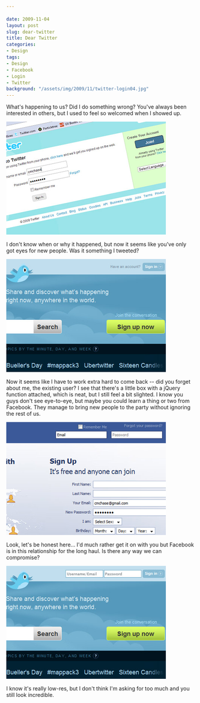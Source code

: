 ```yaml
---

date: 2009-11-04
layout: post
slug: dear-twitter
title: Dear Twitter
categories:
- Design
tags:
- Design
- Facebook
- Login
- Twitter
background: "/assets/img/2009/11/twitter-login04.jpg"
---
```


What's happening to us? Did I do something wrong? You've always been interested in others, but I used to feel so welcomed when I showed up.

![Twitter's Old Login Screen](/assets/img/2009/11/twitter-login01.jpg)

I don't know when or why it happened, but now it seems like you've only got eyes for new people. Was it something I tweeted?

![Twitter's New Login Screen](/assets/img/2009/11/twitter-login02.jpg)

Now it seems like I have to work extra hard to come back -- did you forget about me, the existing user? I see that there's a little box with a jQuery function attached, which is neat, but I still feel a bit slighted. I know you guys don't see eye-to-eye, but maybe you could learn a thing or two from Facebook. They manage to bring new people to the party without ignoring the rest of us.

![Facebook thinks I'm still cool](/assets/img/2009/11/twitter-login03.jpg)

Look, let's be honest here... I'd much rather get it on with you but Facebook is in this relationship for the long haul. Is there any way we can compromise?

![If Facebook and Twitter had a baby...](/assets/img/2009/11/twitter-login04.jpg)

I know it's really low-res, but I don't think I'm asking for too much and you still look incredible.
